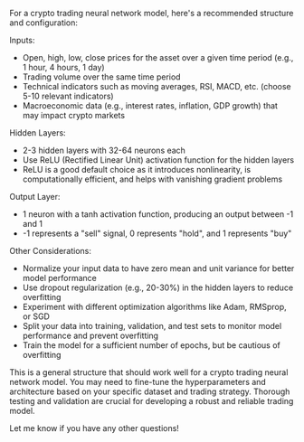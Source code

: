 For a crypto trading neural network model, here's a recommended structure and configuration:

Inputs:
- Open, high, low, close prices for the asset over a given time period (e.g., 1 hour, 4 hours, 1 day)
- Trading volume over the same time period
- Technical indicators such as moving averages, RSI, MACD, etc. (choose 5-10 relevant indicators)
- Macroeconomic data (e.g., interest rates, inflation, GDP growth) that may impact crypto markets

Hidden Layers:
- 2-3 hidden layers with 32-64 neurons each
- Use ReLU (Rectified Linear Unit) activation function for the hidden layers
- ReLU is a good default choice as it introduces nonlinearity, is computationally efficient, and helps with vanishing gradient problems

Output Layer:
- 1 neuron with a tanh activation function, producing an output between -1 and 1
- -1 represents a "sell" signal, 0 represents "hold", and 1 represents "buy"

Other Considerations:
- Normalize your input data to have zero mean and unit variance for better model performance
- Use dropout regularization (e.g., 20-30%) in the hidden layers to reduce overfitting
- Experiment with different optimization algorithms like Adam, RMSprop, or SGD
- Split your data into training, validation, and test sets to monitor model performance and prevent overfitting
- Train the model for a sufficient number of epochs, but be cautious of overfitting

This is a general structure that should work well for a crypto trading neural network model. You may need to fine-tune the hyperparameters and architecture based on your specific dataset and trading strategy. Thorough testing and validation are crucial for developing a robust and reliable trading model.

Let me know if you have any other questions!
